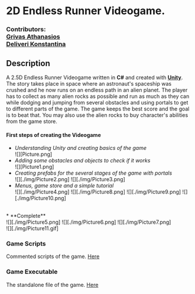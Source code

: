 # 2D Endless Runner Videogame.
### Contributors:<br> [Grivas Athanasios](https://github.com/p17griv1)<br>[Deliveri Konstantina](https://github.com/konstantinadeliveri)

## Description
A 2.5D Endless Runner Videogame written in **C#** and created with [**Unity**](https://unity.com/).<br> The story takes place in space where an astronaut's spaceship was crushed and he now runs on an endless path in an alien planet. The player has to collect as many alien rocks as possible and run as much as they can while dodging and jumping from several obstacles and using portals to get to different parts of the game. The game keeps the best score and the goal is to beat that. You may also use the alien rocks to buy character's abilities from the game store.

#### First steps of creating the Videogame
* _Understanding Unity and creating basics of the game_<br>
![][Picture.png] <br>
* _Adding some obstacles and objects to check if it works_<br>
![][Picture1.png] <br>
* _Creating prefabs for the several stages of the game with portals_<br>
![][./img/Picture2.png]
![][./img/Picture3.png] <br>
* _Menus, game store and a simple tutorial_<br>
![][./img/Picture4.png]
![][./img/Picture8.png]
![][./img/Picture9.png]
![][./img/Picture10.png]<br>
<br>
* **Complete**<br>
![][./img/Picture5.png]
![][./img/Picture6.png]
![][./img/Picture7.png]
<br>
![][./img/Picture11.gif]


### Game Scripts
Commented scripts of the game. [Here](./2D_endless_runner_files/Assets/Scripts)

### Game Executable
The standalone file of the game. [Here](./2D_endless_runner_files/2d_endless_runner_standalone)
